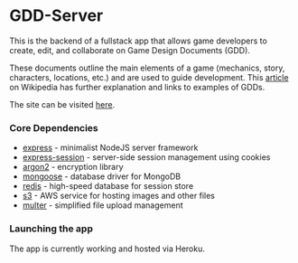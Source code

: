 # GDD-Server

This is the backend of a fullstack app that allows game developers to create, edit, and collaborate on Game Design Documents (GDD). 

These documents outline the main elements of a game (mechanics, story, characters, locations, etc.) and are used to guide development. This [article] on Wikipedia has further explanation and links to examples of GDDs.

The site can be visited [here].

### Core Dependencies

- [express] - minimalist NodeJS server framework
- [express-session] - server-side session management using cookies
- [argon2] - encryption library
- [mongoose] - database driver for MongoDB
- [redis] - high-speed database for session store
- [s3] - AWS service for hosting images and other files
- [multer] - simplified file upload management


### Launching the app

The app is currently working and hosted via Heroku.


[here]: https://www.gamedocs.app
[article]: https://en.wikipedia.org/wiki/Game_design_document
[express]: https://expressjs.com/
[express-session]: https://www.npmjs.com/package/express-session
[argon2]: https://github.com/P-H-C/phc-winner-argon2
[mongoose]: https://mongoosejs.com/
[redis]: https://www.npmjs.com/package/ioredis
[s3]: https://aws.amazon.com/pm/serv-s3
[multer]: https://www.npmjs.com/package/multer
